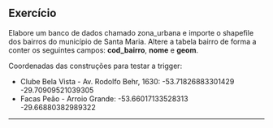 ## Exercício
Elabore um banco de dados chamado zona_urbana e importe o shapefile dos bairros do município de Santa Maria.
Altere a tabela bairro de forma a conter os seguintes campos: **cod_bairro**, **nome** e **geom**.

Coordenadas das construções para testar a trigger:

- Clube Bela Vista - Av. Rodolfo Behr, 1630: -53.71826883301429 -29.70909521039305
- Facas Peão - Arroio Grande: -53.66017133528313 -29.66880382989322

---
